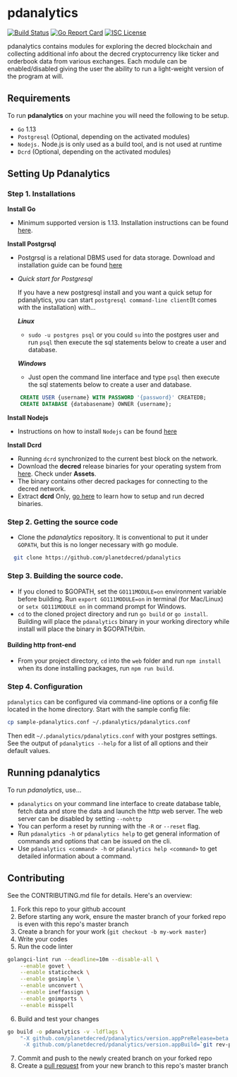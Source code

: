 # pdanalytics

[![Build Status](https://img.shields.io/travis/decred/dcrdata.svg)](https://travis-ci.org/planetdecred/pdanalytics)
[![Go Report Card](https://goreportcard.com/badge/github.com/decred/dcrdata)](https://goreportcard.com/report/github.com/planetdecred/pdanalytics)
[![ISC License](https://img.shields.io/badge/license-ISC-blue.svg)](http://copyfree.org)

pdanalytics contains modules for exploring the decred blockchain and collecting additional info about the decred cryptocurrency like ticker and orderbook data from various exchanges. Each module can be enabled/disabled giving the user the ability to run a light-weight version of the program at will. 

## Requirements
To run **pdanalytics** on your machine you will need the following to be setup.
- `Go` 1.13
- `Postgresql` (Optional, depending on the activated modules)
- `Nodejs.` Node.js is only used as a build tool, and is not used at runtime
- `Dcrd` (Optional, depending on the activated modules)

## Setting Up Pdanalytics 
### Step 1. Installations
**Install Go**
* Minimum supported version is 1.13. Installation instructions can be found [here](https://golang.org/doc/install).

**Install Postgrsql**
* Postgrsql is a relational DBMS used for data storage. Download and installation guide can be found [here](postgresql.org/download)
* *Quick start for  Postgresql*

    If you have a new postgresql install and you want a quick setup for pdanalytics, you can start `postgresql command-line client`(It comes with the installation) with...
    
    ***Linux***
  -  `sudo -u postgres psql` or you could `su` into the postgres user and run `psql` then execute the sql statements below to create a user and database.
    
    ***Windows***
  - Just open the command line interface and type `psql` then execute the sql statements below to create a user and database.
```sql
    CREATE USER {username} WITH PASSWORD '{password}' CREATEDB;
    CREATE DATABASE {databasename} OWNER {username};
```
**Install Nodejs**
* Instructions on how to install `Nodejs` can be found [here](https://nodejs.org/en/download/)

**Install Dcrd**
* Running `dcrd` synchronized to the current best block on the network.
* Download the **decred** release binaries for your operating system from [here](https://github.com/decred/decred-binaries/releases). Check under **Assets**.
* The binary contains other decred packages for connecting to the decred network. 
* Extract **dcrd** Only, [go here](https://docs.decred.org/wallets/cli/cli-installation/) to learn how to setup and run decred binaries.

### Step 2. Getting the source code
- Clone the *pdanalytics* repository. It is conventional to put it under `GOPATH`, but
  this is no longer necessary with go module.

```bash
  git clone https://github.com/planetdecred/pdanalytics
 ```

### Step 3. Building the source code.
* If you cloned to $GOPATH, set the `GO111MODULE=on` environment variable before building.
Run `export GO111MODULE=on` in terminal (for Mac/Linux) or `setx GO111MODULE on` in command prompt for Windows.
* `cd` to the cloned project directory and run `go build` or `go install`.
Building will place the `pdanalytics` binary in your working directory while install will place the binary in $GOPATH/bin.

#### Building http front-end
* From your project directory, `cd` into the `web` folder and run `npm install` when its done installing packages, 
run `npm run build`.

### Step 4. Configuration
`pdanalytics` can be configured via command-line options or a config file located in the home directory. Start with the sample config file:
```sh
cp sample-pdanalytics.conf ~/.pdanalytics/pdanalytics.conf
```
Then edit `~/.pdanalytics/pdanalytics.conf` with your postgres settings. See the output of `pdanalytics --help`
for a list of all options and their default values.

## Running pdanalytics
To run *pdanalytics*, use...
- `pdanalytics` on your command line interface to create database table, fetch data and store the data and launch the http web server. The web server can be disabled by setting `--nohttp`
- You can perform a reset by running with the `-R` or `--reset` flag.
- Run `pdanalytics -h` or `pdanalytics help` to get general information of commands and options that can be issued on the cli.
- Use `pdanalytics <command> -h` or   `pdanalytics help <command>` to get detailed information about a command.

## Contributing
See the CONTRIBUTING.md file for details. Here's an overview:

1. Fork this repo to your github account
2. Before starting any work, ensure the master branch of your forked repo is even with this repo's master branch
3. Create a branch for your work (`git checkout -b my-work master`)
4. Write your codes
5. Run the code linter
```bash
golangci-lint run --deadline=10m --disable-all \
    --enable govet \
    --enable staticcheck \
    --enable gosimple \
    --enable unconvert \
    --enable ineffassign \
    --enable goimports \
    --enable misspell
```
6. Build and test your changes
```bash
go build -o pdanalytics -v -ldflags \
    "-X github.com/planetdecred/pdanalytics/version.appPreRelease=beta \
     -X github.com/planetdecred/pdanalytics/version.appBuild=`git rev-parse --short HEAD`"
```

7. Commit and push to the newly created branch on your forked repo
8. Create a [pull request](https://github.com/planetdecred/pdanalytics/pulls) from your new branch to this repo's master branch
